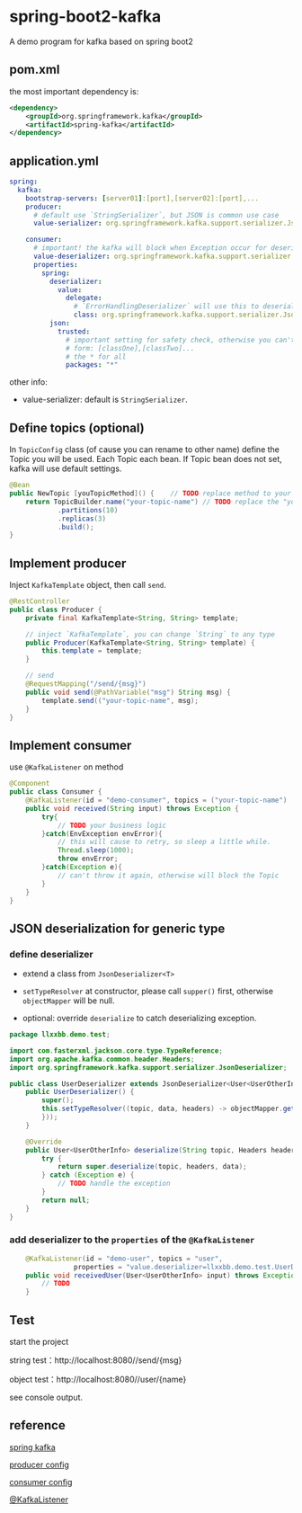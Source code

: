 # spring-boot2-kafka

A demo program for kafka based on spring boot2

## pom.xml

the most important dependency is:

```xml
<dependency>
    <groupId>org.springframework.kafka</groupId>
    <artifactId>spring-kafka</artifactId>
</dependency>
```

## application.yml

```yaml
spring:
  kafka:
    bootstrap-servers: [server01]:[port],[server02]:[port],...
    producer:
	  # default use `StringSerializer`, but JSON is common use case
      value-serializer: org.springframework.kafka.support.serializer.JsonSerializer

    consumer:
      # important! the kafka will block when Exception occur for deserializing so use `ErrorHandlingDeserializer` instead of `JsonDeserializer` here
      value-deserializer: org.springframework.kafka.support.serializer.ErrorHandlingDeserializer
      properties:
        spring:
          deserializer:
            value:
              delegate:
                # `ErrorHandlingDeserializer` will use this to deserialize data
                class: org.springframework.kafka.support.serializer.JsonDeserializer
          json:
            trusted:
              # important setting for safety check, otherwise you can't go on
              # form: [classOne],[classTwo]...
              # the * for all
              packages: "*"
```

other info:

- value-serializer: default is  `StringSerializer`.

## Define topics (optional)

In `TopicConfig`  class (of cause you can rename to other name)  define the Topic you will be used. Each Topic each bean. If Topic bean does not set, kafka will use default settings.

```java
@Bean
public NewTopic [youTopicMethod]() {	// TODO replace method to your own
    return TopicBuilder.name("your-topic-name")	// TODO replace the "your-topic-name"
            .partitions(10)
            .replicas(3)
            .build();
}
```

## Implement producer

Inject `KafkaTemplate` object, then call `send`.

```java
@RestController
public class Producer {
    private final KafkaTemplate<String, String> template;

    // inject `KafkaTemplate`, you can change `String` to any type
    public Producer(KafkaTemplate<String, String> template) {
        this.template = template;
    }

    // send
    @RequestMapping("/send/{msg}")
    public void send(@PathVariable("msg") String msg) {
        template.send(("your-topic-name", msg);
    }
}
```

## Implement consumer

use `@KafkaListener` on method

```java
@Component
public class Consumer {
    @KafkaListener(id = "demo-consumer", topics = ("your-topic-name")
    public void received(String input) throws Exception {
        try{
            // TODO your business logic
        }catch(EnvException envError){
            // this will cause to retry, so sleep a little while.
            Thread.sleep(1000);
            throw envError;
        }catch(Exception e){
			// can't throw it again, otherwise will block the Topic      
        }
    }
}
```

## JSON deserialization for generic type

### define deserializer

- extend a class from `JsonDeserializer<T>`

- `setTypeResolver` at constructor, please call `supper()` first, otherwise `objectMapper` will be null.
- optional: override `deserialize` to catch deserializing exception.

```java
package llxxbb.demo.test;

import com.fasterxml.jackson.core.type.TypeReference;
import org.apache.kafka.common.header.Headers;
import org.springframework.kafka.support.serializer.JsonDeserializer;

public class UserDeserializer extends JsonDeserializer<User<UserOtherInfo>> {
    public UserDeserializer() {
        super();
        this.setTypeResolver((topic, data, headers) -> objectMapper.getTypeFactory().constructType(new TypeReference<User<UserOtherInfo>>() {
        }));
    }

    @Override
    public User<UserOtherInfo> deserialize(String topic, Headers headers, byte[] data) {
        try {
            return super.deserialize(topic, headers, data);
        } catch (Exception e) {
            // TODO handle the exception
        }
        return null;
    }
}
```

### add deserializer to the `properties` of the `@KafkaListener`

```java
	@KafkaListener(id = "demo-user", topics = "user",
	            properties = "value.deserializer=llxxbb.demo.test.UserDeserializer")
    public void receivedUser(User<UserOtherInfo> input) throws Exception {
		// TODO 
    }

```

## Test

start the project

string test：http://localhost:8080//send/{msg}

object test：http://localhost:8080//user/{name}

see console output.

## reference

[spring kafka](https://docs.spring.io/spring-kafka/docs/current/reference/html)

[producer config](https://kafka.apache.org/documentation/#producerconfigs)

[consumer config](https://kafka.apache.org/documentation/#consumerconfigs)

[@KafkaListener](https://docs.spring.io/spring-kafka/docs/current/reference/html/#kafka-listener-annotation)




